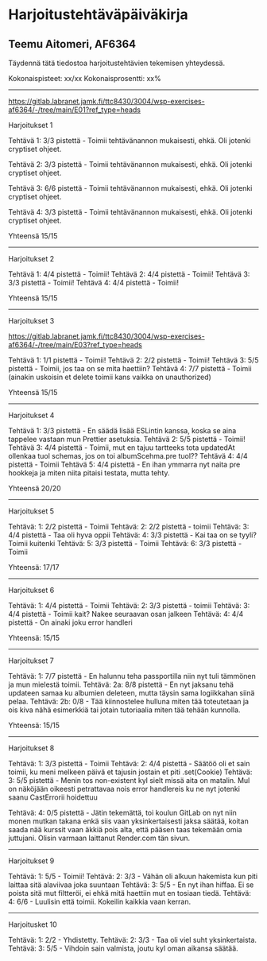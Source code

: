 # Harjoitustehtäväpäiväkirja

## Teemu Aitomeri, AF6364

Täydennä tätä tiedostoa harjoitustehtävien tekemisen yhteydessä.

Kokonaispisteet: xx/xx
Kokonaisprosentti: xx%

---

https://gitlab.labranet.jamk.fi/ttc8430/3004/wsp-exercises-af6364/-/tree/main/E01?ref_type=heads

Harjoitukset 1

Tehtävä 1: 3/3 pistettä - Toimii tehtävänannon mukaisesti, ehkä. Oli jotenki cryptiset ohjeet.

Tehtävä 2: 3/3 pistettä - Toimii tehtävänannon mukaisesti, ehkä. Oli jotenki cryptiset ohjeet.

Tehtävä 3: 6/6 pistettä - Toimii tehtävänannon mukaisesti, ehkä. Oli jotenki cryptiset ohjeet.

Tehtävä 4: 3/3 pistettä - Toimii tehtävänannon mukaisesti, ehkä. Oli jotenki cryptiset ohjeet.

Yhteensä 15/15

---

Harjoitukset 2

Tehtävä 1: 4/4 pistettä - Toimii!
Tehtävä 2: 4/4 pistettä - Toimii!
Tehtävä 3: 3/3 pistettä - Toimii!
Tehtävä 4: 4/4 pistettä - Toimii!

Yhteensä 15/15

---

Harjoitukset 3

https://gitlab.labranet.jamk.fi/ttc8430/3004/wsp-exercises-af6364/-/tree/main/E03?ref_type=heads

Tehtävä 1: 1/1 pistettä - Toimii!
Tehtävä 2: 2/2 pistettä - Toimii!
Tehtävä 3: 5/5 pistettä - Toimii, jos taa on se mita haettiin?
Tehtävä 4: 7/7 pistettä - Toimii (ainakin uskoisin et delete toimii kans vaikka on unauthorized)

Yhteensä 15/15

---

Harjoitukset 4

Tehtävä 1: 3/3 pistettä - En säädä lisää ESLintin kanssa, koska se aina tappelee vastaan mun Prettier asetuksia.
Tehtävä 2: 5/5 pistettä - Toimii!
Tehtävä 3: 4/4 pistettä - Toimii, mut en tajuu tartteeks tota updatedAt ollenkaa tuol schemas, jos on toi albumScehma.pre tuol??
Tehtävä 4: 4/4 pistettä - Toimii
Tehtävä 5: 4/4 pistettä - En ihan ymmarra nyt naita pre hookkeja ja miten niita pitaisi testata, mutta tehty.

Yhteensä 20/20

---

Harjoitukset 5

Tehtävä: 1: 2/2 pistettä - Toimii
Tehtävä: 2: 2/2 pistettä - toimii
Tehtävä: 3: 4/4 pistettä - Taa oli hyva oppii
Tehtävä: 4: 3/3 pistettä - Kai taa on se tyyli? Toimii kuitenki
Tehtävä: 5: 3/3 pistettä - Toimii
Tehtävä: 6: 3/3 pistettä - Toimii

Yhteensä: 17/17

---

Harjoitukset 6

Tehtävä: 1: 4/4 pistettä - Toimii
Tehtävä: 2: 3/3 pistettä - toimii
Tehtävä: 3: 4/4 pistettä - Toimii kait? Nakee seuraavan osan jalkeen
Tehtävä: 4: 4/4 pistettä - On ainaki joku error handleri

Yhteensä: 15/15

---

Harjoitukset 7

Tehtävä: 1: 7/7 pistettä - En halunnu teha passportilla niin nyt tuli tämmönen ja mun mielestä toimii.
Tehtävä: 2a: 8/8 pistettä - En nyt jaksanu tehä updateen samaa ku albumien deleteen, mutta täysin sama logiikkahan siinä pelaa.
Tehtävä: 2b: 0/8 - Tää kiinnostelee hulluna miten tää toteutetaan ja ois kiva nähä esimerkkiä tai jotain tutoriaalia miten tää tehään kunnolla.

Yhteensä: 15/15

---

Harjoitukset 8

Tehtävä: 1: 3/3 pistettä - Toimii
Tehtävä: 2: 4/4 pistettä - Säätöö oli et sain toimii, ku meni melkeen päivä et tajusin jostain et piti .set(Cookie)
Tehtävä: 3: 5/5 pistettä - Menin tos non-existent kyl sielt missä aita on matalin. Mul on näköjään oikeesti petrattavaa nois error handlereis ku ne nyt jotenki saanu CastErrorii hoidettuu

Tehtävä: 4: 0/5 pistettä - Jätin tekemättä, toi koulun GitLab on nyt niin monen mutkan takana enkä siis vaan yksinkertaisesti jaksa säätää, koitan saada nää kurssit vaan äkkiä pois alta, että pääsen taas tekemään omia juttujani. Olisin varmaan laittanut Render.com tän sivun.

---

Harjoitukset 9

Tehtävä: 1: 5/5 - Toimii!
Tehtävä: 2: 3/3 - Vähän oli alkuun hakemista kun piti laittaa sitä alaviivaa joka suuntaan
Tehtävä: 3: 5/5 - En nyt ihan hiffaa. Ei se poista sitä mut filtteröi, ei ehkä mitä haettiin mut en tosiaan tiedä.
Tehtävä: 4: 6/6 - Luulisin että toimii. Kokeilin kaikkia vaan kerran.

---

Harjoitusket 10

Tehtävä: 1: 2/2 - Yhdistetty.
Tehtävä: 2: 3/3 - Taa oli viel suht yksinkertaista.
Tehtävä: 3: 5/5 - Vihdoin sain valmista, joutu kyl oman aikansa säätää.
